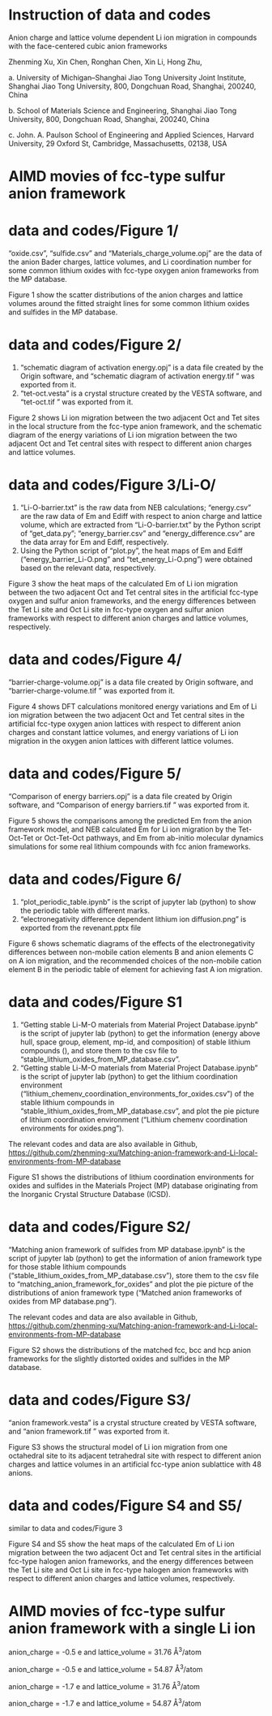 # Instruction of data and codes


Anion charge and lattice volume dependent Li ion migration in compounds with the face-centered cubic anion frameworks


Zhenming Xu, Xin Chen, Ronghan Chen, Xin Li, Hong Zhu, 

a.	University of Michigan–Shanghai Jiao Tong University Joint Institute, Shanghai Jiao Tong University, 800, Dongchuan Road, Shanghai, 200240, China

b.	School of Materials Science and Engineering, Shanghai Jiao Tong University, 800, Dongchuan Road, Shanghai, 200240, China

c.	John. A. Paulson School of Engineering and Applied Sciences, Harvard University, 29 Oxford St, Cambridge, Massachusetts, 02138, USA
 
 
 
# AIMD movies of fcc-type sulfur anion framework 
 
 
 
# data and codes/Figure 1/

“oxide.csv”, “sulfide.csv” and “Materials_charge_volume.opj” are the data of the anion Bader charges, lattice volumes, and Li coordination number for some common lithium oxides with fcc-type oxygen anion frameworks from the MP database. 

Figure 1 show the scatter distributions of the anion charges and lattice volumes around the fitted straight lines for some common lithium oxides and sulfides in the MP database.



# data and codes/Figure 2/

1.	“schematic diagram of activation energy.opj” is a data file created by the Origin software, and “schematic diagram of activation energy.tif ” was exported from it. 
2.	“tet-oct.vesta” is a crystal structure created by the VESTA software, and “tet-oct.tif ” was exported from it. 

Figure 2 shows Li ion migration between the two adjacent Oct and Tet sites in the local structure from the fcc-type anion framework, and the schematic diagram of the energy variations of Li ion migration between the two adjacent Oct and Tet central sites with respect to different anion charges and lattice volumes. 



# data and codes/Figure 3/Li-O/

1.	“Li-O-barrier.txt” is the raw data from NEB calculations; “energy.csv” are the raw data of Em and Ediff with respect to anion charge and lattice volume, which are extracted from “Li-O-barrier.txt” by the Python script of “get_data.py”; “energy_barrier.csv” and “energy_difference.csv” are the data array for Em and Ediff, respectively. 
2.	Using the Python script of “plot.py”, the heat maps of Em and Ediff (“energy_barrier_Li-O.png” and “tet_energy_Li-O.png”) were obtained based on the relevant data, respectively.

Figure 3 show the heat maps of the calculated Em of Li ion migration between the two adjacent Oct and Tet central sites in the artificial fcc-type oxygen and sulfur anion frameworks, and the energy differences between the Tet Li site and Oct Li site in fcc-type oxygen and sulfur anion frameworks with respect to different anion charges and lattice volumes, respectively.



# data and codes/Figure 4/

“barrier-charge-volume.opj” is a data file created by Origin software, and “barrier-charge-volume.tif ” was exported from it. 

Figure 4 shows DFT calculations monitored energy variations and Em of Li ion migration between the two adjacent Oct and Tet central sites in the artificial fcc-type oxygen anion lattices with respect to different anion charges and constant lattice volumes, and energy variations of Li ion migration in the oxygen anion lattices with different lattice volumes.



# data and codes/Figure 5/

“Comparison of energy barriers.opj” is a data file created by Origin software, and “Comparison of energy barriers.tif ” was exported from it. 

Figure 5 shows the comparisons among the predicted Em from the anion framework model, and NEB calculated Em for Li ion migration by the Tet-Oct-Tet or Oct-Tet-Oct pathways, and Em from ab-initio molecular dynamics simulations for some real lithium compounds with fcc anion frameworks.



# data and codes/Figure 6/

1.	“plot_periodic_table.ipynb” is the script of jupyter lab (python) to show the periodic table with different marks. 
2.	“electronegativity difference dependent lithium ion diffusion.png” is exported from the revenant.pptx file 

Figure 6 shows schematic diagrams of the effects of the electronegativity differences between non-mobile cation elements B and anion elements C on A ion migration, and the recommended choices of the non-mobile cation element B in the periodic table of element for achieving fast A ion migration.



# data and codes/Figure S1

1.	“Getting stable Li-M-O materials from Material Project Database.ipynb” is the script of jupyter lab (python) to get the information (energy above hull, space group, element, mp-id, and composition) of stable lithium compounds (), and store them to the csv file to “stable_lithium_oxides_from_MP_database.csv”.
2.	“Getting stable Li-M-O materials from Material Project Database.ipynb” is the script of jupyter lab (python) to get the lithium coordination environment (“lithium_chemenv_coordination_environments_for_oxides.csv”) of the stable lithium compounds in “stable_lithium_oxides_from_MP_database.csv”, and plot the pie picture of lithium coordination environment (“Lithium chemenv coordination environments for oxides.png”). 

The relevant codes and data are also available in Github, https://github.com/zhenming-xu/Matching-anion-framework-and-Li-local-environments-from-MP-database

Figure S1 shows the distributions of lithium coordination environments for oxides and sulfides in the Materials Project (MP) database originating from the Inorganic Crystal Structure Database (ICSD). 



# data and codes/Figure S2/

“Matching anion framework of sulfides from MP database.ipynb” is the script of jupyter lab (python) to get the information of anion framework type for those stable lithium compounds (“stable_lithium_oxides_from_MP_database.csv”), store them to the csv file to “matching_anion_framework_for_oxides” and plot the pie picture of the distributions of anion framework type (“Matched anion frameworks of oxides from MP database.png”).

The relevant codes and data are also available in Github, https://github.com/zhenming-xu/Matching-anion-framework-and-Li-local-environments-from-MP-database

Figure S2 shows the distributions of the matched fcc, bcc and hcp anion frameworks for the slightly distorted oxides and sulfides in the MP database.



# data and codes/Figure S3/

“anion framework.vesta” is a crystal structure created by VESTA software, and “anion framework.tif ” was exported from it. 

Figure S3 shows the structural model of Li ion migration from one octahedral site to its adjacent tetrahedral site with respect to different anion charges and lattice volumes in an artificial fcc-type anion sublattice with 48 anions.



# data and codes/Figure S4 and S5/ 
similar to data and codes/Figure 3

Figure S4 and S5 show the heat maps of the calculated Em of Li ion migration between the two adjacent Oct and Tet central sites in the artificial fcc-type halogen anion frameworks, and the energy differences between the Tet Li site and Oct Li site in fcc-type halogen anion frameworks with respect to different anion charges and lattice volumes, respectively.


# AIMD movies of fcc-type sulfur anion framework with a single Li ion

anion_charge = -0.5 e and lattice_volume = 31.76 Å$^3$/atom

anion_charge = -0.5 e and lattice_volume = 54.87 Å$^3$/atom

anion_charge = -1.7 e and lattice_volume = 31.76 Å$^3$/atom

anion_charge = -1.7 e and lattice_volume = 54.87 Å$^3$/atom

